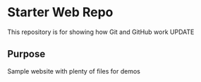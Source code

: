 # Starter Web Repo

This repository is for showing how Git and GitHub work UPDATE

## Purpose

Sample website with plenty of files for demos